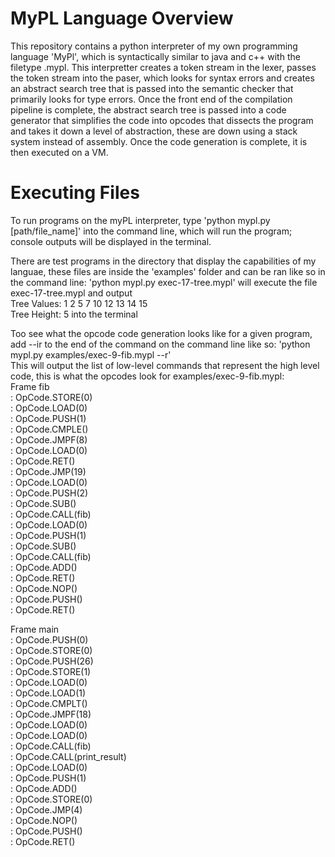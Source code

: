 # MyPL Language Overview  
This repository contains a python interpreter of my own programming language 'MyPl', which is syntactically similar to java and c++ with the filetype .mypl. This interpretter creates a token stream in the lexer, passes the token stream into the paser, which looks for syntax errors and creates an abstract search tree that is passed into the semantic checker that primarily looks for type errors. Once the front end of the compilation pipeline is complete, the abstract search tree is passed into a code generator that simplifies the code into opcodes that dissects the program and takes it down a level of abstraction, these are down using a stack system instead of assembly. Once the code generation is complete, it is then executed on a VM. 
# Executing Files
To run programs on the myPL interpreter, type 'python mypl.py [path/file_name]' into the command line, which will run the program; console outputs will be displayed in the terminal.  

There are test programs in the directory that display the capabilities of my languae, these files are inside the 'examples' folder and can be ran like so in the command line: 'python mypl.py exec-17-tree.mypl' will execute the file exec-17-tree.mypl and output  
Tree Values: 1 2 5 7 10 12 13 14 15  
Tree Height: 5 into the terminal  

Too see what the opcode code generation looks like for a given program, add --ir to the end of the command on the command line like so: 'python mypl.py examples/exec-9-fib.mypl --r'  
This will output the list of low-level commands that represent the high level code, this is what the opcodes look for examples/exec-9-fib.mypl:  
Frame fib  
  <built-in function id>: OpCode.STORE(0)  
  <built-in function id>: OpCode.LOAD(0)  
  <built-in function id>: OpCode.PUSH(1)  
  <built-in function id>: OpCode.CMPLE()  
  <built-in function id>: OpCode.JMPF(8)  
  <built-in function id>: OpCode.LOAD(0)  
  <built-in function id>: OpCode.RET()  
  <built-in function id>: OpCode.JMP(19)  
  <built-in function id>: OpCode.LOAD(0)  
  <built-in function id>: OpCode.PUSH(2)  
  <built-in function id>: OpCode.SUB()  
  <built-in function id>: OpCode.CALL(fib)  
  <built-in function id>: OpCode.LOAD(0)  
  <built-in function id>: OpCode.PUSH(1)  
  <built-in function id>: OpCode.SUB()  
  <built-in function id>: OpCode.CALL(fib)  
  <built-in function id>: OpCode.ADD()  
  <built-in function id>: OpCode.RET()  
  <built-in function id>: OpCode.NOP()  
  <built-in function id>: OpCode.PUSH()  
  <built-in function id>: OpCode.RET()  

Frame main  
  <built-in function id>: OpCode.PUSH(0)  
  <built-in function id>: OpCode.STORE(0)  
  <built-in function id>: OpCode.PUSH(26)  
  <built-in function id>: OpCode.STORE(1)  
  <built-in function id>: OpCode.LOAD(0)  
  <built-in function id>: OpCode.LOAD(1)  
  <built-in function id>: OpCode.CMPLT()  
  <built-in function id>: OpCode.JMPF(18)  
  <built-in function id>: OpCode.LOAD(0)  
  <built-in function id>: OpCode.LOAD(0)  
  <built-in function id>: OpCode.CALL(fib)  
  <built-in function id>: OpCode.CALL(print_result)  
  <built-in function id>: OpCode.LOAD(0)  
  <built-in function id>: OpCode.PUSH(1)  
  <built-in function id>: OpCode.ADD()  
  <built-in function id>: OpCode.STORE(0)  
  <built-in function id>: OpCode.JMP(4)  
  <built-in function id>: OpCode.NOP()  
  <built-in function id>: OpCode.PUSH()  
  <built-in function id>: OpCode.RET()  


